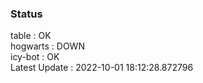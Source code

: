 ### Status


table : OK  
hogwarts : DOWN  
icy-bot : OK  
Latest Update : 2022-10-01 18:12:28.872796
